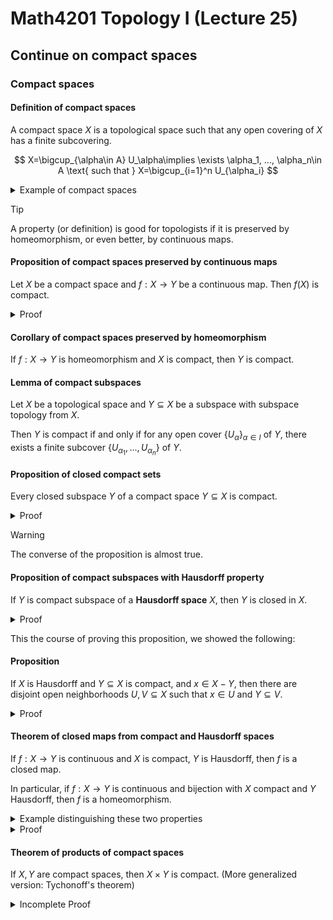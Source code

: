# Math4201 Topology I (Lecture 25)

## Continue on compact spaces

### Compact spaces

#### Definition of compact spaces

A compact space $X$ is a topological space such that any open covering of $X$ has a finite subcovering.

$$
X=\bigcup_{\alpha\in A} U_\alpha\implies \exists \alpha_1, ..., \alpha_n\in A \text{ such that } X=\bigcup_{i=1}^n U_{\alpha_i}
$$

<details>
<summary>Example of compact spaces</summary>

$(0,1)$ is not compact, consider the open cover $\{(0,1/n):n\in \mathbb{N}\}$ which does not have a finite subcover.

---

$\mathbb{R}$ is not compact, consider the open cover $\{(-n,n):n\in \mathbb{N}\}$ which does not have a finite subcover.

---

Later we will see that $[0,1]$ is compact. (more generally, any closed and bounded interval is compact)

</details>

> [!TIP]
>
> A property (or definition) is good for topologists if it is preserved by homeomorphism, or even better, by continuous maps.

#### Proposition of compact spaces preserved by continuous maps

Let $X$ be a compact space and $f:X\to Y$ be a continuous map. Then $f(X)$ is compact.

<details>
<summary>Proof</summary>

Consider an open covering of $f(X)$, So, there are open sets $\{f(x)\cap U_{\alpha}\}_{x\in X}$ such that $f(X)=\bigcup_{\alpha\in I} (f(x)\cap U_{\alpha})$.

This implies that $\{f^{-1}(f(x)\cap U_{\alpha})\}_{x\in X, \alpha\in I}$ consists of:

1. $f^{-1}(U_{\alpha})$ is open because $f$ is continuous.
2. $f^{-1}(f(x)\cap U_{\alpha})$ covers $X$ because $\forall x\in X, f(x)\in f(X)\subseteq \bigcup_{\alpha\in I} (f(x)\cap U_{\alpha})$ so $x\in f^{-1}( U_{\alpha})$.

Since $X$ is compact, there are finitely many $x_1, ..., x_n\in X$ such that $X=\bigcup_{i=1}^n f^{-1}(U_{\alpha_i})$.

So, $f(X)=\bigcup_{i=1}^n f(f^{-1}(U_{\alpha_i}))=\bigcup_{i=1}^n U_{\alpha_i}$.

This implies that $f(X)$ is compact.

</details>

#### Corollary of compact spaces preserved by homeomorphism

If $f:X\to Y$ is homeomorphism and $X$ is compact, then $Y$ is compact.

#### Lemma of compact subspaces

Let $X$ be a topological space and $Y\subseteq X$ be a subspace with subspace topology from $X$.

Then $Y$ is compact if and only if for any open cover $\{U_\alpha\}_{\alpha\in I}$ of $Y$, there exists a finite subcover $\{U_{\alpha_1}, ..., U_{\alpha_n}\}$ of $Y$.

#### Proposition of closed compact sets

Every closed subspace $Y$ of a compact space $Y\subseteq X$ is compact.

<details>
<summary>Proof</summary>

Let $\{U_\alpha\}_{\alpha\in I}$ be an open cover of $Y$. Since $Y$ is closed, $X-Y$ is open. So, $(X-Y)\cup \bigcup_{\alpha\in I} U_\alpha$ is an open cover of $X$.

Since $X$ is compact, there are finitely many $\alpha_1, ..., \alpha_n\in I$ such that $X=\bigcup_{i=1}^n U_{\alpha_i}$ and possibly $X-Y\subseteq U_{\alpha_m}$.

So, $Y=\bigcup_{i=1}^n (U_{\alpha_i}\cap Y)=\bigcup_{i=1}^n U_{\alpha_i}$.

This implies that $Y$ is compact.

</details>

> [!WARNING]
>
> The converse of the proposition is almost true.

#### Proposition of compact subspaces with Hausdorff property

If $Y$ is compact subspace of a **Hausdorff space** $X$, then $Y$ is closed in $X$.

<details>
<summary>Proof</summary>

To show the claim, we need to show $x$ outside $y$, there is an open neighborhood of $x$ that is disjoint from $Y$.

For any $y\in Y$, there are disjoint open neighborhoods $U_y$ and $V_y$ of $x$ and $y$ respectively (by the Hausdorff property of $X$).

So $\bigcup_{y\in Y} V_y\supseteq Y$ and $Y$ is a compact subspace of $X$, so there are finitely many $y_1, ..., y_n\in Y$ such that $Y\subseteq \bigcup_{i=1}^n V_{y_i}$.

Since for each $y_i\in V_{y_i}$, there exists an open neighborhood $U_{y_i}$ of $x$ such that $U_{y_i}\cap V_{y_i}=\emptyset$, we have $U_{y_i}\cap Y=\emptyset$.

So $\bigcap_{i=1}^n U_{y_i}$ is disjoint from $\bigcup_{i=1}^n V_{y_i}\supseteq Y$, so disjoint from $Y$.

Furthermore, $x\in \bigcap_{i=1}^n U_{y_i}$, so $\bigcap_{i=1}^n U_{y_i}$ is open in $X$ because it is an finite intersection of open sets.

This holds for any $x\in X-Y$, so $X-Y$ is open in $X$, so $Y$ is closed in $X$.

</details>

This the course of proving this proposition, we showed the following:

#### Proposition

If $X$ is Hausdorff and $Y\subseteq X$ is compact, and $x\in X-Y$, then there are disjoint open neighborhoods $U,V\subseteq X$ such that $x\in U$ and $Y\subseteq V$.

<details>
<summary>Proof</summary>

Use the proof from last proposition, take $U=\bigcap_{i=1}^n U_{y_i}$ and $V=\bigcup_{i=1}^n V_{y_i}$.

</details>

#### Theorem of closed maps from compact and Hausdorff spaces

If $f:X\to Y$ is continuous and $X$ is compact, $Y$ is Hausdorff, then $f$ is a closed map.

In particular, if $f:X\to Y$ is continuous and bijection with $X$ compact and $Y$ Hausdorff, then $f$ is a homeomorphism.

<details>
<summary>Example distinguishing these two properties</summary>

Consider the map $f:[0,2\pi)\to \mathbb{S}^1$ defined by $f(x)=(\cos x, \sin x)$. This is a continuous bijection.

$f$ is continuous bijection and $Y$ is Hausdorff, But $X$ is not compact.

Then $f$ is not a homeomorphism because $f^{-1}$ is not continuous.

</details>

<details>
<summary>Proof</summary>

Consider $Z\subseteq X$ is closed and $X$ is compact, so $Z$ is compact.

So $f(Z)$ is compact since $f$ is continuous. Note that $f(Z)\subseteq Y$ is Hausdorff, so $f(Z)$ is closed in $Y$.

So $f$ is a closed map.

</details>

#### Theorem of products of compact spaces

If $X,Y$ are compact spaces, then $X\times Y$ is compact. (More generalized version: Tychonoff's theorem)

<details>
<summary>Incomplete Proof</summary>

Let $\{U_\alpha\}_{\alpha\in I}$ be an open cover of $X\times Y$.

Step 1: For any $x\in X$, there are finitely many $\alpha_1, ..., \alpha_n\in I$ and open neighborhoods $x\in V\subseteq X$ such that $V\times Y\subseteq \bigcup_{i=1}^n U_{\alpha_i}\times Y$.

For any $y\in Y$, there is $U_\alpha$ and $x\in U_y\subseteq X$ and $y\in V_y\subseteq Y$ such that $(x,y)\in U_y\times V_y\subseteq U_\alpha$.

Continue next time...

</details>